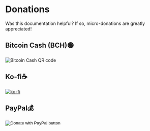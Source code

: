 # Donations

Was this documentation helpful? If so, micro-donations are greatly appreciated!

## Bitcoin Cash (BCH)🟢

![Bitcoin Cash QR code](https://github.com/josh-wong/zune-software-setup/blob/main/docs/assets/images/bitcoin_cash_qr_code_github_zune_software_setup.png?raw=true)

## Ko-fi☕

[![ko-fi](https://ko-fi.com/img/githubbutton_sm.svg)](https://ko-fi.com/C0C057FOD)

## PayPal💰

<form action="https://www.paypal.me/tokyojosh" method="post" target="_top">
<input type="hidden" name="business" value="W2U8RYVMPU992" />
<input type="hidden" name="no_recurring" value="0" />
<input type="hidden" name="item_name" value="Appreciate your work!" />
<input type="hidden" name="currency_code" value="USD" />
<input type="image" src="https://www.paypalobjects.com/en_US/i/btn/btn_donate_LG.gif" border="0" name="submit" title="PayPal - The safer, easier way to pay online!" alt="Donate with PayPal button" />
<img alt="" border="0" src="https://www.paypal.com/en_US/i/scr/pixel.gif" width="1" height="1" />
</form>